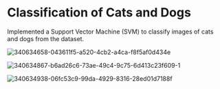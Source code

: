 # Classification of Cats and Dogs

Implemented a Support Vector Machine (SVM) to classify images of cats and dogs from the dataset.

![340634658-043611f5-a520-4cb2-a4ca-f8f5af0d434e](https://github.com/user-attachments/assets/2a634acd-aa21-4883-bcbe-53ef6311bafe)

![340634867-b6ad26c6-73ae-49c4-9c75-6d413c23f609-1](https://github.com/user-attachments/assets/69c90929-0f7e-4f70-a7af-f3d4b0a66972)

![340634938-06fc53c9-99da-4929-8316-28ed01d7188f](https://github.com/user-attachments/assets/1f6cd336-cc97-494e-a60c-67f8fe663261)
